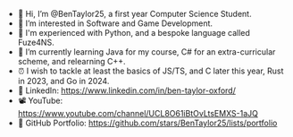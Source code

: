 - 👋 Hi, I’m @BenTaylor25, a first year Computer Science Student.
- 👀 I’m interested in Software and Game Development.
- 💪 I'm experienced with Python, and a bespoke language called Fuze4NS.
- 🌱 I’m currently learning Java for my course, C# for an extra-curricular scheme, and relearning C++.
- ⏰ I wish to tackle at least the basics of JS/TS, and C later this year, Rust in 2023, and Go in 2024.
- 🤝 LinkedIn: https://www.linkedin.com/in/ben-taylor-oxford/
- 📽️ YouTube: https://www.youtube.com/channel/UCL8O61iBtOvLtsEMXS-1aJQ
- 📁 GitHub Portfolio: https://github.com/stars/BenTaylor25/lists/portfolio

<!---
BenM88888888/BenM88888888 is a ✨ special ✨ repository because its `README.md` (this file) appears on your GitHub profile.
You can click the Preview link to take a look at your changes.
--->
